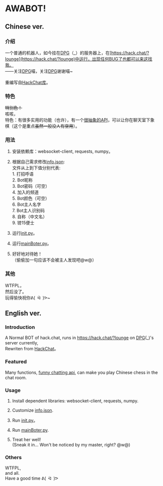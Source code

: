 # AWABOT!
## Chinese ver.
### 介绍
一个普通的机器人，如今挂在[DPG](https://github.com/World-Administrator)（\_）的服务器上，在[https://hack.chat/?lounge](https://hack.chat/?lounge)中运行，出现任何BUG了也都可以来这找我。  
——关注[DPG](https://github.com/World-Administrator)喵，关注[DPG](https://github.com/World-Administrator)谢谢喵~  
&emsp;  
重编写自[HackChat库](https://github.com/gkbrk/hackchat)。  

### 特色
~~特别色！~~  
咳咳，  
特色：有很多实用的功能（也许），有一个[很抽象的API](https://api.qingyunke.com/)，可以让你在聊天室下象棋（这个是重点~~虽然一般没人有空用~~）。

### 用法
1. 安装依赖库：websocket-client, requests, numpy。

2. 根据自己需求修改[info.json](https://github.com/Kroos372/awaBot/blob/main/info.json):  
	文件从上到下值分别代表:  
		1. 打招呼语  
		2. Bot昵称  
		3. Bot密码（可空）  
		4. 加入的频道  
		5. Bot颜色（可空）  
		6. Bot主人名字  
		7. Bot主人识别码  
		8. 自称（中文名）  
		9. 镑15便士  

3. 运行[init.py](https://github.com/Kroos372/awaBot/blob/main/init.py)。

4. 运行[mainBoter.py](https://github.com/Kroos372/awaBot/blob/main/mainBoter.py)。  

6. 好好地对待她！  
（偷偷加一句应该不会被主人发现吧@w@）

### 其他
WTFPL，  
然后没了。  
玩得愉快祝你ᕕ(&ensp;ᐛ&ensp;)ᕗ~

## English ver.
### Introduction
A Normal BOT of hack.chat, runs in https://hack.chat/?lounge on [DPG](https://github.com/World-Administrator)(\_)'s server currently,  
Rewriten from [HackChat](https://github.com/gkbrk/hackchat)。

### Featured
Many functions, [funny chatting api](https://api.qingyunke.com/), can make you play Chinese chess in the chat room.  

### Usage
1. Install dependent libraries: websocket-client, requests, numpy.  

2. Customize [info.json](https://github.com/Kroos372/awaBot/blob/main/info.json).

3. Run [init.py](https://github.com/Kroos372/awaBot/blob/main/init.py)。

4. Run [mainBoter.py](https://github.com/Kroos372/awaBot/blob/main/mainBoter.py).  

6. Treat her well!  
(Sneak it in... Won't be noticed by my master, right? @w@)
### Others
WTFPL,  
and all.  
Have a good time ᕕ(&ensp;ᐛ&ensp;)ᕗ  
